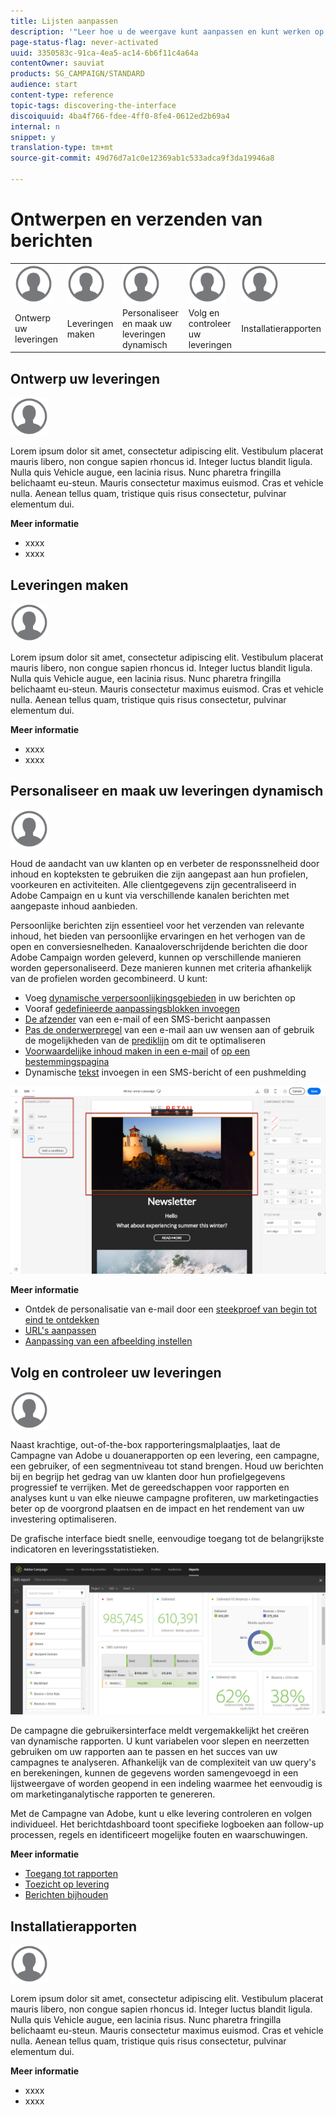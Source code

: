 ```yaml
---
title: Lijsten aanpassen
description: '"Leer hoe u de weergave kunt aanpassen en kunt werken op lijstschermen in Adobe Campagne Standard:elementen sorteren, filteren, verwijderen of dupliceren. De schermen van lijsten tonen elementen van één of verscheidene bepaalde middelen."'
page-status-flag: never-activated
uuid: 3350583c-91ca-4ea5-ac14-6b6f11c4a64a
contentOwner: sauviat
products: SG_CAMPAIGN/STANDARD
audience: start
content-type: reference
topic-tags: discovering-the-interface
discoiquuid: 4ba4f766-fdee-4ff0-8fe4-0612ed2b69a4
internal: n
snippet: y
translation-type: tm+mt
source-git-commit: 49d76d7a1c0e12369ab1c533adca9f3da19946a8

---
```



# Ontwerpen en verzenden van berichten

<table>
<tr>
    <td valign="top">
        <a href="../../start/using/work-with-audiences.md"><img width="60px" alt="voorwaarden" src="assets/icon_profile.svg"/></a>
    </td>
    <td valign="top">
        <a href="../../api/using/creating-a-service.md"><img width="60px" alt="voorwaarden" src="assets/icon_profile.svg"/></a>
    </td>
    <td valign="top">
        <a href="../../api/using/interacting-with-custom-resources.md"><img width="60px" alt="voorwaarden" src="assets/icon_profile.svg"/></a>
    </td>
    <td valign="top">
        <a href="../../api/using/interacting-with-marketing-history.md"><img width="60px" alt="voorwaarden" src="assets/icon_profile.svg"/></a>
    </td>
    <td valign="top">
        <a href="../../api/using/interacting-with-marketing-history.md"><img width="60px" alt="voorwaarden" src="assets/icon_profile.svg"/></a>
    </td>
</tr>
<tr>
<td>Ontwerp uw leveringen</td>
<td>Leveringen maken</td>
<td>Personaliseer en maak uw leveringen dynamisch</td>
<td>Volg en controleer uw leveringen</td>
<td>Installatierapporten</td>
</tr>
</table>

## Ontwerp uw leveringen

<img width="60px" alt="voorwaarden" src="assets/icon_profile.svg"/>

Lorem ipsum dolor sit amet, consectetur adipiscing elit. Vestibulum placerat mauris libero, non congue sapien rhoncus id. Integer luctus blandit ligula. Nulla quis Vehicle augue, een lacinia risus. Nunc pharetra fringilla belichaamt eu-steun. Mauris consectetur maximus euismod. Cras et vehicle nulla. Aenean tellus quam, tristique quis risus consectetur, pulvinar elementum dui.

**Meer informatie**

* xxxx
* xxxx

## Leveringen maken

<img width="60px" alt="voorwaarden" src="assets/icon_profile.svg"/>

Lorem ipsum dolor sit amet, consectetur adipiscing elit. Vestibulum placerat mauris libero, non congue sapien rhoncus id. Integer luctus blandit ligula. Nulla quis Vehicle augue, een lacinia risus. Nunc pharetra fringilla belichaamt eu-steun. Mauris consectetur maximus euismod. Cras et vehicle nulla. Aenean tellus quam, tristique quis risus consectetur, pulvinar elementum dui.

**Meer informatie**

* xxxx
* xxxx

## Personaliseer en maak uw leveringen dynamisch

<img width="60px" alt="voorwaarden" src="assets/icon_profile.svg"/>

Houd de aandacht van uw klanten op en verbeter de responssnelheid door inhoud en kopteksten te gebruiken die zijn aangepast aan hun profielen, voorkeuren en activiteiten. Alle clientgegevens zijn gecentraliseerd in Adobe Campaign en u kunt via verschillende kanalen berichten met aangepaste inhoud aanbieden.

Persoonlijke berichten zijn essentieel voor het verzenden van relevante inhoud, het bieden van persoonlijke ervaringen en het verhogen van de open en conversiesnelheden. Kanaaloverschrijdende berichten die door Adobe Campaign worden geleverd, kunnen op verschillende manieren worden gepersonaliseerd. Deze manieren kunnen met criteria afhankelijk van de profielen worden gecombineerd. U kunt:

* Voeg [dynamische verpersoonlijkingsgebieden](../../designing/using/personalization.md#inserting-a-personalization-field) in uw berichten op
* Vooraf [gedefinieerde aanpassingsblokken invoegen](../../designing/using/personalization.md#adding-a-content-block)
* [De afzender](../../designing/using/subject-line.md) van een e-mail of een SMS-bericht aanpassen
* [Pas de onderwerpregel](../../designing/using/subject-line.md) van een e-mail aan uw wensen aan of gebruik de mogelijkheden van de [prediklijn](../../designing/using/subject-line.md#predictive-subject-line) om dit te optimaliseren
* [Voorwaardelijke inhoud maken in een e-mail](../../designing/using/personalization.md#defining-dynamic-content-in-an-email) of [op een bestemmingspagina](../../channels/using/designing-a-landing-page.md#defining-dynamic-content-in-a-landing-page)
* Dynamische [tekst](../../channels/using/defining-dynamic-text.md) invoegen in een SMS-bericht of een pushmelding

![](assets/delivery_content_43.png)

**Meer informatie**

* Ontdek de personalisatie van e-mail door een [steekproef van begin tot eind te ontdekken](../../designing/using/personalization.md#example-email-personalization)
* [URL&#39;s aanpassen](../../designing/using/personalization.md#personalizing-urls)
* [Aanpassing van een afbeelding instellen](../../designing/using/personalization.md#personalizing-an-image-source)

## Volg en controleer uw leveringen

<img width="60px" alt="voorwaarden" src="assets/icon_profile.svg"/>

Naast krachtige, out-of-the-box rapporteringsmalplaatjes, laat de Campagne van Adobe u douanerapporten op een levering, een campagne, een gebruiker, of een segmentniveau tot stand brengen. Houd uw berichten bij en begrijp het gedrag van uw klanten door hun profielgegevens progressief te verrijken. Met de gereedschappen voor rapporten en analyses kunt u van elke nieuwe campagne profiteren, uw marketingacties beter op de voorgrond plaatsen en de impact en het rendement van uw investering optimaliseren.

De grafische interface biedt snelle, eenvoudige toegang tot de belangrijkste indicatoren en leveringsstatistieken.

![](assets/dynamic_report_intro.png)

De campagne die gebruikersinterface meldt vergemakkelijkt het creëren van dynamische rapporten. U kunt variabelen voor slepen en neerzetten gebruiken om uw rapporten aan te passen en het succes van uw campagnes te analyseren. Afhankelijk van de complexiteit van uw query&#39;s en berekeningen, kunnen de gegevens worden samengevoegd in een lijstweergave of worden geopend in een indeling waarmee het eenvoudig is om marketinganalytische rapporten te genereren.

Met de Campagne van Adobe, kunt u elke levering controleren en volgen individueel. Het berichtdashboard toont specifieke logboeken aan follow-up processen, regels en identificeert mogelijke fouten en waarschuwingen.


**Meer informatie**

* [Toegang tot rapporten](../../reporting/using/about-dynamic-reports.md)
* [Toezicht op levering](../../sending/using/monitoring-a-delivery.md)
* [Berichten bijhouden](../../sending/using/tracking-messages.md)

## Installatierapporten

<img width="60px" alt="voorwaarden" src="assets/icon_profile.svg"/>

Lorem ipsum dolor sit amet, consectetur adipiscing elit. Vestibulum placerat mauris libero, non congue sapien rhoncus id. Integer luctus blandit ligula. Nulla quis Vehicle augue, een lacinia risus. Nunc pharetra fringilla belichaamt eu-steun. Mauris consectetur maximus euismod. Cras et vehicle nulla. Aenean tellus quam, tristique quis risus consectetur, pulvinar elementum dui.

**Meer informatie**

* xxxx
* xxxx
